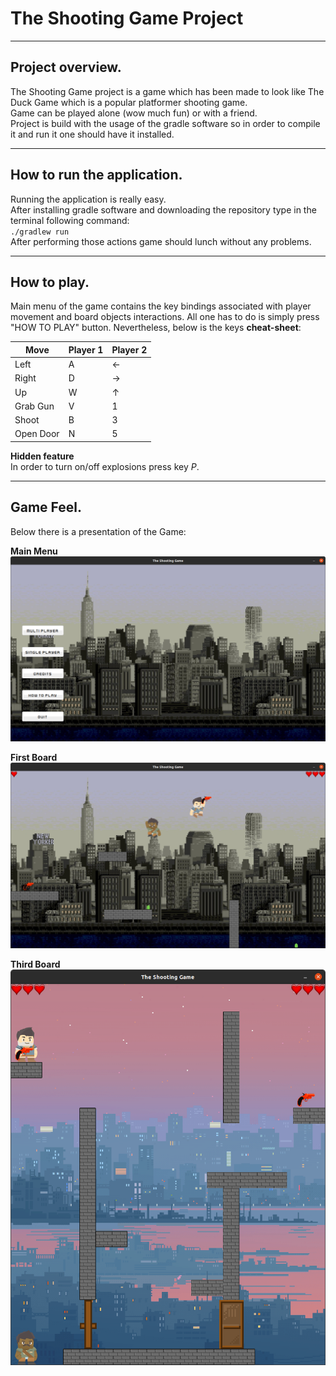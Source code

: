# The Shooting Game Project

---

## Project overview.

The Shooting Game project is a game which has been made to look like The Duck Game which is a popular platformer
shooting game. <br>
Game can be played alone (wow much fun) or with a friend. <br>
Project is build with the usage of the gradle software so in order to compile it and run it one should have it
installed.

---

## How to run the application.

Running the application is really easy. <br>
After installing gradle software and downloading the repository type in the terminal following command: <br>
`./gradlew run` <br>
After performing those actions game should lunch without any problems.

---

## How to play.

Main menu of the game contains the key bindings associated with player movement and board objects interactions. All one
has to do is simply press "HOW TO PLAY" button. Nevertheless, below is the keys **cheat-sheet**: <br>

|Move      |Player 1   |Player 2   |
|----------|-----------|-----------|
|Left      | A         | ←         |
|Right     | D         | →         |
|Up        | W         | ↑         |
|Grab Gun  | V         | 1         |
|Shoot     | B         | 3         |
|Open Door | N         | 5         |

**Hidden feature** <br>
In order to turn on/off explosions press key *P*.

---

## Game Feel.

Below there is a presentation of the Game: <br>

**Main Menu**
![](src/main/resources/Images/MainMenu.png)

**First Board**
![](src/main/resources/Images/Board1.png)

**Third Board**
![](src/main/resources/Images/Board3.png)


